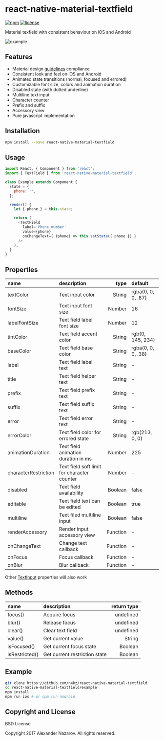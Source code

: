 [npm-badge]: https://img.shields.io/npm/v/react-native-material-textfield.svg?colorB=ff6d00
[npm-url]: https://npmjs.com/package/react-native-material-textfield
[license-badge]: https://img.shields.io/npm/l/react-native-material-textfield.svg?colorB=448aff
[license-url]: https://raw.githubusercontent.com/n4kz/react-native-material-textfield/master/license.txt
[example-url]: https://cloud.githubusercontent.com/assets/2055622/24325711/eaa4ff08-11af-11e7-8550-2504c1580979.gif
[rn-textinput]: https://facebook.github.io/react-native/docs/textinput.html#props
[md-textfield]: https://material.io/guidelines/components/text-fields.html

# react-native-material-textfield

[![npm][npm-badge]][npm-url]
[![license][license-badge]][license-url]

Material texfield with consistent behaviour on iOS and Android

![example][example-url]

## Features

* Material design [guidelines][md-textfield] compliance
* Consistent look and feel on iOS and Android
* Animated state transitions (normal, focused and errored)
* Customizable font size, colors and animation duration
* Disabled state (with dotted underline)
* Multiline text input
* Character counter
* Prefix and suffix
* Accessory view
* Pure javascript implementation

## Installation

```bash
npm install --save react-native-material-textfield
```

## Usage

```javascript
import React, { Component } from 'react';
import { TextField } from 'react-native-material-textfield';

class Example extends Component {
  state = {
    phone: '',
  };

  render() {
    let { phone } = this.state;

    return (
      <TextField
        label='Phone number'
        value={phone}
        onChangeText={ (phone) => this.setState({ phone }) }
      />
    );
  }
}
```

## Properties

 name                 | description                                 | type     | default
:-------------------- |:------------------------------------------- | --------:|:------------------
 textColor            | Text input color                            |   String | rgba(0, 0, 0, .87)
 fontSize             | Text input font size                        |   Number | 16
 labelFontSize        | Text field label font size                  |   Number | 12
 tintColor            | Text field accent color                     |   String | rgb(0, 145, 234)
 baseColor            | Text field base color                       |   String | rgba(0, 0, 0, .38)
 label                | Text field label text                       |   String | -
 title                | Text field helper text                      |   String | -
 prefix               | Text field prefix text                      |   String | -
 suffix               | Text field suffix text                      |   String | -
 error                | Text field error text                       |   String | -
 errorColor           | Text field color for errored state          |   String | rgb(213, 0, 0)
 animationDuration    | Text field animation duration in ms         |   Number | 225
 characterRestriction | Text field soft limit for character counter |   Number | -
 disabled             | Text field availability                     |  Boolean | false
 editable             | Text field text can be edited               |  Boolean | true
 multiline            | Text filed multiline input                  |  Boolean | false
 renderAccessory      | Render input accessory view                 | Function | -
 onChangeText         | Change text callback                        | Function | -
 onFocus              | Focus callback                              | Function | -
 onBlur               | Blur callback                               | Function | -

Other [TextInput][rn-textinput] properties will also work

## Methods

 name           | description                   | return type
:-------------- |:----------------------------- | -----------:
 focus()        | Acquire focus                 |   undefined
 blur()         | Release focus                 |   undefined
 clear()        | Clear text field              |   undefined
 value()        | Get current value             |      String
 isFocused()    | Get current focus state       |     Boolean
 isRestricted() | Get current restriction state |     Boolean

## Example

```bash
git clone https://github.com/n4kz/react-native-material-textfield
cd react-native-material-textfield/example
npm install
npm run ios # or npm run android
```

## Copyright and License

BSD License

Copyright 2017 Alexander Nazarov. All rights reserved.
